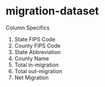 # migration-dataset

Column Specifics

1. State FIPS Code
2. County FIPS Code
3. State Abbreviation
4. County Name
5. Total in-migration
6. Total out-migration
7. Net Migration
